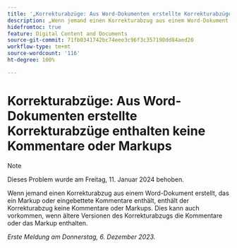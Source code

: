 ```yaml
---
title: '„Korrekturabzüge: Aus Word-Dokumenten erstellte Korrekturabzüge enthalten keine Kommentare oder Markups“'
description: „Wenn jemand einen Korrekturabzug aus einem Word-Dokument erstellt, das ein Markup oder eingebettete Kommentare enthält, enthält der Korrekturabzug keine Kommentare oder Markups. Dies kann auch vorkommen, wenn ältere Versionen des Korrekturabzugs die Kommentare oder das Markup enthalten.“
hidefromtoc: true
feature: Digital Content and Documents
source-git-commit: 71fb0341742bc74eee3c96f3c357198dd84aed20
workflow-type: tm+mt
source-wordcount: '116'
ht-degree: 100%

---
```



# Korrekturabzüge: Aus Word-Dokumenten erstellte Korrekturabzüge enthalten keine Kommentare oder Markups

>[!NOTE]
>
>Dieses Problem wurde am Freitag, 11. Januar 2024 behoben.

<!--WF and EFP TOCs-->

Wenn jemand einen Korrekturabzug aus einem Word-Dokument erstellt, das ein Markup oder eingebettete Kommentare enthält, enthält der Korrekturabzug keine Kommentare oder Markups. Dies kann auch vorkommen, wenn ältere Versionen des Korrekturabzugs die Kommentare oder das Markup enthalten.

_Erste Meldung am Donnerstag, 6. Dezember 2023._
